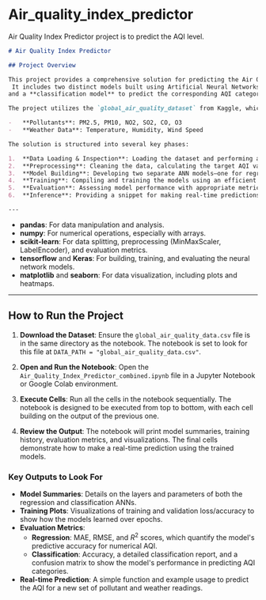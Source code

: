 # Air_quality_index_predictor
Air Quality Index Predictor project is to predict the AQI level. 
````markdown
# Air Quality Index Predictor

## Project Overview

This project provides a comprehensive solution for predicting the Air Quality Index (AQI) based on various air pollutant concentrations and weather conditions.
 It includes two distinct models built using Artificial Neural Networks (ANN): a **regression model** to predict the precise numerical AQI value
and a **classification model** to predict the corresponding AQI category (e.g., "Good", "Unhealthy").

The project utilizes the `global_air_quality_dataset` from Kaggle, which contains a rich set of features including:

-   **Pollutants**: PM2.5, PM10, NO2, SO2, CO, O3
-   **Weather Data**: Temperature, Humidity, Wind Speed

The solution is structured into several key phases:

1.  **Data Loading & Inspection**: Loading the dataset and performing an initial check for shape, columns, and missing values.
2.  **Preprocessing**: Cleaning the data, calculating the target AQI values based on US EPA guidelines, and scaling the features for optimal model performance.
3.  **Model Building**: Developing two separate ANN models—one for regression and one for classification.
4.  **Training**: Compiling and training the models using an efficient optimizer and callbacks to prevent overfitting.
5.  **Evaluation**: Assessing model performance with appropriate metrics for both regression (MAE, RMSE, $R^2$) and classification (Accuracy, Precision, Recall, F1-score, Confusion Matrix).
6.  **Inference**: Providing a snippet for making real-time predictions on a single new data point.

---


````

  - **pandas**: For data manipulation and analysis.
  - **numpy**: For numerical operations, especially with arrays.
  - **scikit-learn**: For data splitting, preprocessing (MinMaxScaler, LabelEncoder), and evaluation metrics.
  - **tensorflow** and **Keras**: For building, training, and evaluating the neural network models.
  - **matplotlib** and **seaborn**: For data visualization, including plots and heatmaps.

-----

## How to Run the Project

1.  **Download the Dataset**: Ensure the `global_air_quality_data.csv` file is in the same directory as the notebook. The notebook is set to look for this file at `DATA_PATH = "global_air_quality_data.csv"`.

2.  **Open and Run the Notebook**: Open the `Air_Quality_Index_Predictor_combined.ipynb` file in a Jupyter Notebook or Google Colab environment.

3.  **Execute Cells**: Run all the cells in the notebook sequentially. The notebook is designed to be executed from top to bottom, with each cell building on the output of the previous one.

4.  **Review the Output**: The notebook will print model summaries, training history, evaluation metrics, and visualizations. The final cells demonstrate how to make a real-time prediction using the trained models.

### Key Outputs to Look For

  - **Model Summaries**: Details on the layers and parameters of both the regression and classification ANNs.
  - **Training Plots**: Visualizations of training and validation loss/accuracy to show how the models learned over epochs.
  - **Evaluation Metrics**:
      - **Regression**: MAE, RMSE, and $R^2$ scores, which quantify the model's predictive accuracy for numerical AQI.
      - **Classification**: Accuracy, a detailed classification report, and a confusion matrix to show the model's performance in predicting AQI categories.
  - **Real-time Prediction**: A simple function and example usage to predict the AQI for a new set of pollutant and weather readings.

<!-- end list -->

```
```
